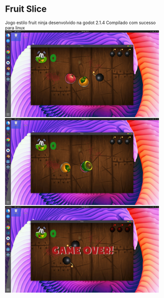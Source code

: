 # Fruit Slice
Jogo estilo fruit ninja desenvolvido na godot 2.1.4
Compilado com sucesso para linux 
<img src="https://github.com/itamar-gouveia/godot-fruit-slice/blob/main/img/3-min.png">
<img src="https://github.com/itamar-gouveia/godot-fruit-slice/blob/main/img/2-min.png">
<img src="https://github.com/itamar-gouveia/godot-fruit-slice/blob/main/img/1-min.png">
